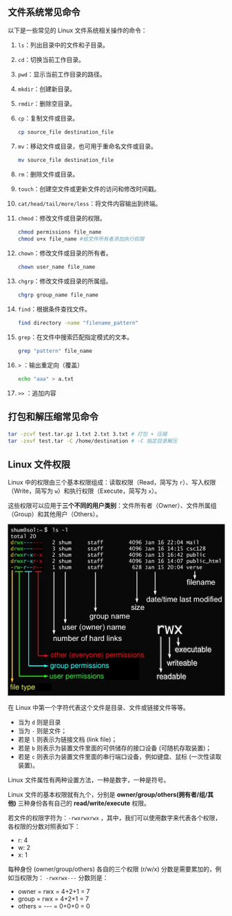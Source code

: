 ## 文件系统常见命令

以下是一些常见的 Linux 文件系统相关操作的命令：

1. `ls`：列出目录中的文件和子目录。

2. `cd`：切换当前工作目录。

3. `pwd`：显示当前工作目录的路径。

4. `mkdir`：创建新目录。

5. `rmdir`：删除空目录。

6. `cp`：复制文件或目录。

	```bash
	cp source_file destination_file
	```

7. `mv`：移动文件或目录，也可用于重命名文件或目录。

	```bash
	mv source_file destination_file
	```

8. `rm`：删除文件或目录。

9. `touch`：创建空文件或更新文件的访问和修改时间戳。

10. `cat/head/tail/more/less`：将文件内容输出到终端。

11. `chmod`：修改文件或目录的权限。

    ```bash
    chmod permissions file_name
    chmod u+x file_name #给文件所有者添加执行权限
    ```

12. `chown`：修改文件或目录的所有者。

    ```bash
    chown user_name file_name
    ```

13. `chgrp`：修改文件或目录的所属组。

    ```bash
    chgrp group_name file_name
    ```

14. `find`：根据条件查找文件。

    ```bash
    find directory -name "filename_pattern"
    ```

15. `grep`：在文件中搜索匹配指定模式的文本。

    ```bash
    grep "pattern" file_name
    ```

16. `>` ：输出重定向（覆盖）

    ```bash
    echo "aaa" > a.txt
	```

 17. `>>` ：追加内容


## 打包和解压缩常见命令

```bash
tar -zcvf test.tar.gz 1.txt 2.txt 3.txt # 打包 + 压缩
tar -zxvf test.tar -C /home/destination # -C 指定目录解压
```

## Linux 文件权限

Linux 中的权限由三个基本权限组成：读取权限（Read，简写为 `r`）、写入权限（Write，简写为 `w`）和执行权限（Execute，简写为 `x`）。

这些权限可以应用于**三个不同的用户类别**：文件所有者（Owner）、文件所属组（Group）和其他用户（Others）。

![](https://raw.githubusercontent.com/MXJULY/image/main/img/202309071718538.png)

在 Linux 中第一个字符代表这个文件是目录、文件或链接文件等等。

- 当为 `d` 则是目录
- 当为 `-` 则是文件；
- 若是 `l` 则表示为链接文档 (link file)；
- 若是 `b` 则表示为装置文件里面的可供储存的接口设备 (可随机存取装置)；
- 若是 `c` 则表示为装置文件里面的串行端口设备，例如键盘、鼠标 (一次性读取装置)。

Linux 文件属性有两种设置方法，一种是数字，一种是符号。

Linux 文件的基本权限就有九个，分别是 **owner/group/others(拥有者/组/其他)** 三种身份各有自己的 **read/write/execute** 权限。

若文件的权限字符为：`-rwxrwxrwx` ，其中，我们可以使用数字来代表各个权限，各权限的分数对照表如下：

- r: 4
- w: 2
- x: 1

每种身份 (owner/group/others) 各自的三个权限 (r/w/x) 分数是需要累加的，例如当权限为： `-rwxrwx---` 分数则是：

- owner = rwx = 4+2+1 = 7
- group = rwx = 4+2+1 = 7
- others = --- = 0+0+0 = 0

